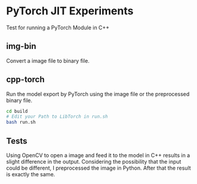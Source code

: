 # PyTorch JIT Experiments
Test for running a PyTorch Module in C++

## img-bin
Convert a image file to binary file.

## cpp-torch
Run the model export by PyTorch using the image file or the preprocessed binary file.
``` bash
cd build
# Edit your Path to LibTorch in run.sh
bash run.sh
```

## Tests
Using OpenCV to open a image and feed it to the model in C++ results in a slight difference in the output. 
Considering the possibility that the input could be different, I preprocessed the image in Python. After that the result is exactly the same.
